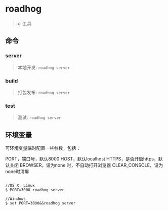 # roadhog

> cli工具

## 命令

### server

> 本地开发: `roadhog server`

### build

> 打包发布: `roadhog server`

### test

> 测试: `roadhog server`

## 环境变量

可环境变量临时配置一些参数，包括：

PORT，端口号，默认8000
HOST，默认localhost
HTTPS，是否开启https，默认关闭
BROWSER，设为none 时，不自动打开浏览器
CLEAR_CONSOLE，设为none时清屏

```shell

//OS X, Linux
$ PORT=3000 roadhog server

//Windows
$ set PORT=3000&&roadhog server
```
